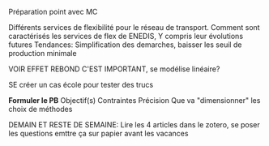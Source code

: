 Préparation point avec MC

Différents services de flexibilité pour le réseau de transport.
Comment sont caractérisés les services de flex de ENEDIS, 
	Y compris leur évolutions futures
	Tendances: Simplification des demarches, baisser les seuil de production minimale



VOIR EFFET REBOND C'EST IMPORTANT, se modélise linéaire?

SE créer un cas école pour tester des trucs

**Formuler le PB**
Objectif(s)
Contraintes
Précision
Que va "dimensionner" les choix de méthodes


DEMAIN ET RESTE DE SEMAINE:
Lire les 4 articles dans le zotero, se poser les questions emttre ça sur papier avant les vacances
